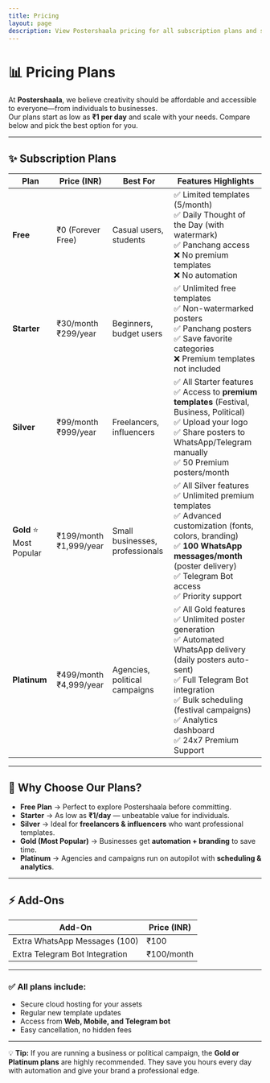 ```yaml
---
title: Pricing
layout: page
description: View Postershaala pricing for all subscription plans and services.
---
```


# 📊 Pricing Plans

At **Postershaala**, we believe creativity should be affordable and accessible to everyone—from individuals to businesses.  
Our plans start as low as **₹1 per day** and scale with your needs. Compare below and pick the best option for you.  

---

## ✨ Subscription Plans

| Plan            | Price (INR)                | Best For                  | Features Highlights |
|-----------------|----------------------------|---------------------------|----------------------|
| **Free**        | ₹0 (Forever Free)          | Casual users, students    | ✅ Limited templates (5/month)<br>✅ Daily Thought of the Day (with watermark)<br>✅ Panchang access<br>❌ No premium templates<br>❌ No automation |
| **Starter**     | ₹30/month<br>₹299/year     | Beginners, budget users   | ✅ Unlimited free templates<br>✅ Non-watermarked posters<br>✅ Panchang posters<br>✅ Save favorite categories<br>❌ Premium templates not included |
| **Silver**      | ₹99/month<br>₹999/year     | Freelancers, influencers  | ✅ All Starter features<br>✅ Access to **premium templates** (Festival, Business, Political)<br>✅ Upload your logo<br>✅ Share posters to WhatsApp/Telegram manually<br>✅ 50 Premium posters/month |
| **Gold** ⭐ Most Popular | ₹199/month<br>₹1,999/year | Small businesses, professionals | ✅ All Silver features<br>✅ Unlimited premium templates<br>✅ Advanced customization (fonts, colors, branding)<br>✅ **100 WhatsApp messages/month** (poster delivery)<br>✅ Telegram Bot access<br>✅ Priority support |
| **Platinum**    | ₹499/month<br>₹4,999/year  | Agencies, political campaigns | ✅ All Gold features<br>✅ Unlimited poster generation<br>✅ Automated WhatsApp delivery (daily posters auto-sent)<br>✅ Full Telegram Bot integration<br>✅ Bulk scheduling (festival campaigns)<br>✅ Analytics dashboard<br>✅ 24x7 Premium Support |

---

## 📌 Why Choose Our Plans?

- **Free Plan** → Perfect to explore Postershaala before committing.  
- **Starter** → As low as **₹1/day** — unbeatable value for individuals.  
- **Silver** → Ideal for **freelancers & influencers** who want professional templates.  
- **Gold (Most Popular)** → Businesses get **automation + branding** to save time.  
- **Platinum** → Agencies and campaigns run on autopilot with **scheduling & analytics**.  

---

## ⚡ Add-Ons

| Add-On                     | Price (INR) |
|-----------------------------|-------------|
| Extra WhatsApp Messages (100) | ₹100        |
| Extra Telegram Bot Integration | ₹100/month |

---

### ✅ All plans include:
- Secure cloud hosting for your assets  
- Regular new template updates  
- Access from **Web, Mobile, and Telegram bot**  
- Easy cancellation, no hidden fees  

---

💡 **Tip:** If you are running a business or political campaign, the **Gold or Platinum plans** are highly recommended. They save you hours every day with automation and give your brand a professional edge.  

